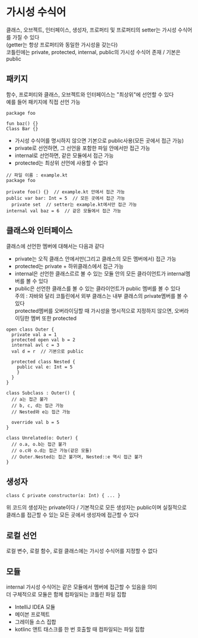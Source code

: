 # 가시성 수식어
클래스, 오브젝트, 인터페이스, 생성자, 프로퍼티 및 프로퍼티의 setter는 가시성 수식어를 가질 수 있다   
(getter는 항상 프로퍼티와 동일한 가시성을 갖는다)   
코틀린에는 private, protected, internal, public의 가시성 수식어 존재 / 기본은 public
## 패키지
함수, 프로퍼티와 클래스, 오브젝트와 인터페이스는 "최상위"에 선언할 수 있다   
예를 들어 패키지에 직접 선언 가능
```
package foo

fun baz() {}
Class Bar {}
```
- 가시성 수식어를 명시하지 않으면 기본으로 public사용(모든 곳에서 접근 가능)   
- private로 선언하면, 그 선언을 포함한 파일 안에서만 접근 가능   
- internal로 선언하면, 같은 모듈에서 접근 가능   
- protected는 최상위 선언에 사용할 수 없다
```
// 파일 이름 : example.kt
package foo

private foo() {}  // example.kt 안에서 접근 가능
public var bar: Int = 5  // 모든 곳에서 접근 가능
  private set  // setter는 example.kt에서만 접근 가능
internal val baz = 6  // 같은 모듈에서 접근 가능
```
## 클래스와 인터페이스
클래스에 선언한 멤버에 대해서는 다음과 같다   
- private는 오직 클래스 안에서만(그리고 클래스의 모든 멤버에서) 접근 가능   
- protected는 private + 하위클래스에서 접근 가능   
- internal은 선언한 클래스르르 볼 수 있는 모듈 안의 모든 클라이언트가 internal멤버를 볼 수 있다   
- public은 선언한 클래스를 볼 수 있는 클라이언트가 public 멤버를 볼 수 있다   
주의 : 자바와 달리 코틀린에서 외부 클래스는 내부 클래스의 private멤버를 볼 수 있다   
protected멤버를 오버라이딩할 때 가시성을 명시적으로 지정하지 않으면, 오버라이딩한 멤버 또한 protected
```
open class Outer {
  private val a = 1
  protected open val b = 2
  internal avl c = 3
  val d = r  // 기본으로 public
  
  protected class Nested {
    public val e: Int = 5
    }
  }
}

class Subclass : Outer() {
  // a는 접근 불가
  // b, c, d는 접근 가능
  // Nested와 e는 접근 가능
  
  override val b = 5
}

class Unrelated(o: Outer) {
  // o.a, o.b는 접근 불가
  // o.c와 o.d는 접근 가능(같은 모듈)
  // Outer.Nested는 접근 불가며, Nested::e 역시 접근 불가
}
```
## 생성자
```
class C private constructor(a: Int) { ... }
```
위 코드의 생성자는 private이다 / 기본적으로 모든 생성자는 public이며 실질적으로   
클래스를 접근할 수 있는 모든 곳에서 생성자에 접근할 수 있다
## 로컬 선언
로컬 변수, 로컬 함수, 로컬 클래스에는 가시성 수식어를 지정할 수 없다
## 모듈
internal 가시성 수식어는 같은 모듈에서 멤버에 접근할 수 있음을 의미   
더 구체적으로 모듈은 함께 컴파일되는 코틀린 파일 집합
- IntelliJ IDEA 모듈   
- 메이븐 프로젝트   
- 그레이들 소스 집합   
- kotlinc 앤트 태스크를 한 번 호출할 때 컴파일되는 파일 집합

